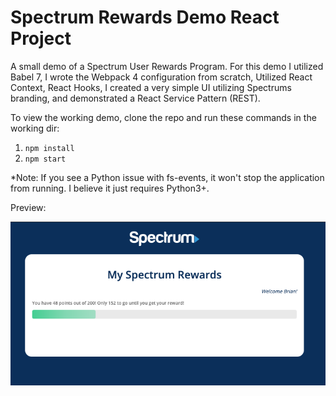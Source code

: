 # Spectrum Rewards Demo React Project

A small demo of a Spectrum User Rewards Program.  For this demo I utilized Babel 7, I wrote the Webpack 4 configuration from scratch, Utilized React Context, React Hooks, I created a very simple UI utilizing Spectrums branding, and demonstrated a React Service Pattern (REST).

To view the working demo, clone the repo and run these commands in the working dir:
1. `npm install`
2. `npm start`

*Note: If you see a Python issue with fs-events, it won't stop the application from running.  I believe it just requires Python3+.

Preview:

![Screenshot](spectrum-demo-screenshot-optimized.png)
